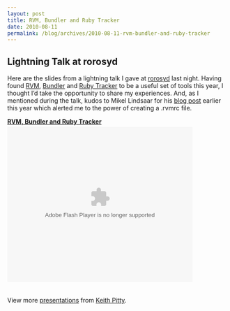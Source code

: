 ```yaml
---
layout: post
title: RVM, Bundler and Ruby Tracker
date: 2010-08-11
permalink: /blog/archives/2010-08-11-rvm-bundler-and-ruby-tracker
---
```


## Lightning Talk at rorosyd

Here are the slides from a lightning talk I gave at
[rorosyd](http://rubyonrails.com.au/2010/8/3/sydney-meetup-august-2010)
last night. Having found [RVM](http://rvm.beginrescueend.com/),
[Bundler](http://gembundler.com/) and [Ruby
Tracker](http://rubytracker.com/) to be a useful set of tools this year,
I thought I’d take the opportunity to share my experiences. And, as I
mentioned during the talk, kudos to Mikel Lindsaar for his [blog
post](http://lindsaar.net/2010/3/31/bundle_me_some_sanity) earlier this
year which alerted me to the power of creating a .rvmrc file.

<div style="width:425px" id="__ss_4940768">

<strong style="display:block;margin:12px 0 4px"><a href="http://www.slideshare.net/keithpitty/rvm-bundler-ruby-tracker" title="RVM, Bundler and Ruby Tracker">RVM,
Bundler and Ruby
Tracker</a></strong><object id="__sse4940768" width="425" height="355"><param name="movie" value="http://static.slidesharecdn.com/swf/ssplayer2.swf?doc=rvmbundlerrubytracker-100810205131-phpapp02&stripped_title=rvm-bundler-ruby-tracker" /><param name="allowFullScreen" value="true"/><param name="allowScriptAccess" value="always"/><embed name="__sse4940768" src="http://static.slidesharecdn.com/swf/ssplayer2.swf?doc=rvmbundlerrubytracker-100810205131-phpapp02&stripped_title=rvm-bundler-ruby-tracker" type="application/x-shockwave-flash" allowscriptaccess="always" allowfullscreen="true" width="425" height="355"></embed></object>

<div style="padding:5px 0 12px">

View more <a href="http://www.slideshare.net/">presentations</a> from
<a href="http://www.slideshare.net/keithpitty">Keith Pitty</a>.

</div>
</div>
